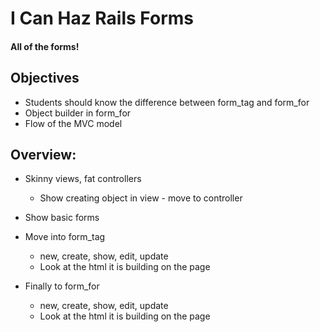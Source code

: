 # I Can Haz Rails Forms

#### All of the forms!

## Objectives

* Students should know the difference between form_tag and form_for
* Object builder in form_for
* Flow of the MVC model

## Overview:

* Skinny views, fat controllers
	* Show creating object in view - move to controller

* Show basic forms

* Move into form_tag
	* new, create, show, edit, update
	* Look at the html it is building on the page

* Finally to form_for
	* new, create, show, edit, update
	* Look at the html it is building on the page
